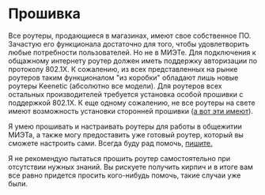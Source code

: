 # Прошивка

Все роутеры, продающиеся в магазинах, имеют свое собственное ПО. Зачастую его функционала достаточно для того, чтобы удовлетворить любые потребности пользователей. Но не в МИЭТе. Для подключения к общажному интернету роутер должен иметь поддержку авторизации по протоколу 802.1X. К сожалению, из всех представленных на рынке роутеров таким функционалом "из коробки" обладают лишь новые роутеры Keenetic (абсолютно все модели). Для роутеров всех остальных производителей требуется установка особой прошивки с поддержкой 802.1X. К еще одному сожалению, не все роутеры на свете имеют возможность установки сторонней прошивки ([а вот эти имеют](/lists/routers.md)).<br>

Я умею прошивать и настраивать роутеры для работы в общежитии МИЭТа, а также могу предоставить уже готовый роутер, который вы сможете настроить сами. Всегда буду рад помочь, [пишите.](https://t.me/aogudugnp)<br>

Я не рекомендую пытаться прошить роутер самостоятельно при отсутствии нужных знаний. Вы рискуете получить кирпич и в итоге вам все равно придется просить кого-нибудь помочь, такие случаи уже были.
